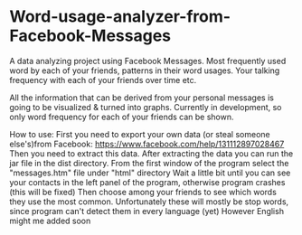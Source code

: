 # Word-usage-analyzer-from-Facebook-Messages
A data analyzing project using Facebook Messages. 
Most frequently used word by each of your friends, patterns in their word usages. 
Your talking frequency with each of your friends over time etc. 

All the information that can be derived from your personal messages is going to be visualized & turned into graphs.
Currently in development, so only word frequency for each of your friends can be shown.

How to use:
First you need to export your own data (or steal someone else's)from Facebook: https://www.facebook.com/help/131112897028467
Then you need to extract this data.
After extracting the data you can run the jar file in the dist directory.
From the first window of the program select the "messages.htm" file under "html" directory
Wait a little bit until you can see your contacts in the left panel of the program, otherwise program crashes (this will be fixed)
Then choose among your friends to see which words they use the most common. 
Unfortunately these will mostly be stop words, since program can't detect them in every language (yet) However English might me added soon
